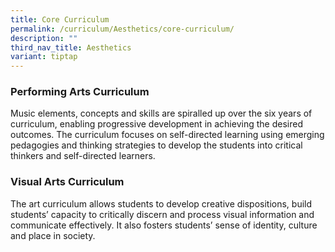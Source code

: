 ```yaml
---
title: Core Curriculum
permalink: /curriculum/Aesthetics/core-curriculum/
description: ""
third_nav_title: Aesthetics
variant: tiptap
---
```

<h3>Performing Arts Curriculum</h3>
<p>Music elements, concepts and skills are spiralled up over the six years
of curriculum, enabling progressive development in achieving the desired
outcomes. The curriculum focuses on self-directed learning using emerging
pedagogies and thinking strategies to develop the students into critical
thinkers and self-directed learners.</p>
<h3>Visual Arts Curriculum</h3>
<p>The art curriculum allows students to develop creative dispositions, build
students’ capacity to critically discern and process visual information
and communicate effectively. It also fosters students’ sense of identity,
culture and place in society.
<br>
</p>
<p></p>
<p></p>
